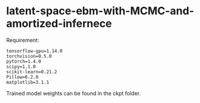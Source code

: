 # latent-space-ebm-with-MCMC-and-amortized-infernece
Requirement:
```
tensorflow-gpu=1.14.0
torchvision=0.5.0
pytorch=1.4.0
scipy=1.1.0
scikit-learn=0.21.2
Pillow=6.2.0
matplotlib=3.1.1
```

Trained model weights can be found in the ckpt folder.
